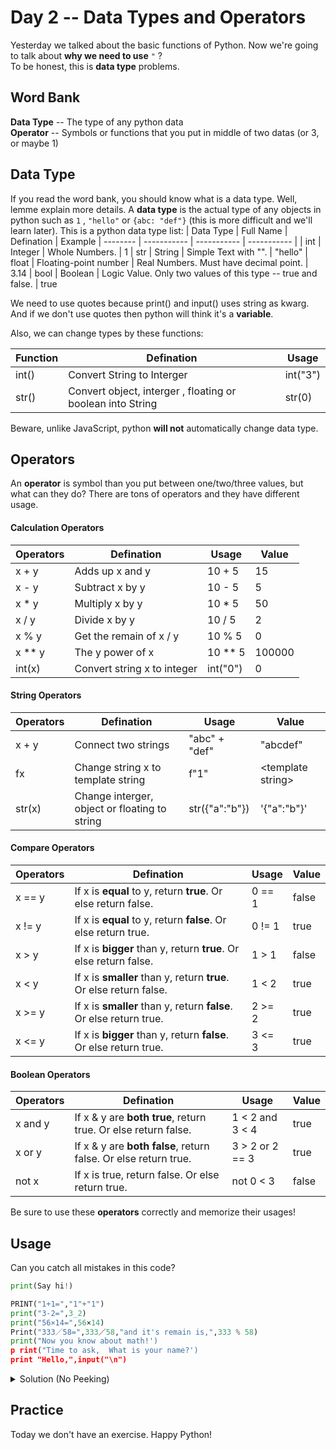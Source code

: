 # Day 2 -- Data Types and Operators
Yesterday we talked about the basic functions of Python. Now we're going to talk about **why we need to use** `"` ?  
To be honest, this is **data type** problems.

## Word Bank
**Data Type** -- The type of any python data  
**Operator** -- Symbols or functions that you put in middle of two datas (or 3, or maybe 1)

## Data Type
If you read the word bank, you should know what is a data type. Well, lemme explain more details. A **data type** is the actual type of any objects in python such as `1` , `"hello"` or `{abc: "def"}` (this is more difficult and we'll learn later). This is a  python data type list:
| Data Type | Full Name | Defination | Example
| -------- | ----------- | ----------- | ----------- |
| int | Integer | Whole Numbers. | 1
| str | String | Simple Text with "". | "hello"
| float | Floating-point number | Real Numbers. Must have decimal point. | 3.14
| bool | Boolean | Logic Value. Only two values of this type -- true and false. | true

We need to use quotes because print() and input() uses string as kwarg. And if we don't use quotes then python will think it's a **variable**.

Also, we can change types by these functions:

| Function | Defination | Usage
| ----------- | ----------- | ----------- |
| int() | Convert String to Interger | int("3")
| str() | Convert object, interger , floating or boolean into String | str(0)

Beware, unlike JavaScript, python **will not** automatically change data type.

## Operators
An **operator** is symbol than you put between one/two/three values, but what can they do? There are tons of operators and they have different usage.

#### Calculation Operators

| Operators | Defination | Usage | Value
| ------- | ----------- | ----------- | ----------- |
| x + y | Adds up x and y | 10 + 5 | 15
| x - y | Subtract x by y | 10 - 5 | 5
| x * y | Multiply x by y | 10 * 5 | 50
| x / y | Divide x by y | 10 / 5 | 2
| x % y | Get the remain of x / y | 10 % 5 | 0
| x ** y | The y power of x | 10 ** 5 | 100000
| int(x) | Convert string x to integer | int("0") | 0

#### String Operators
| Operators | Defination | Usage | Value
| ------- | ----------- | ----------- | ----------- |
| x + y | Connect two strings | "abc" + "def" | "abcdef"
| fx | Change string x to template string | f"1" | \<template string\>
| str(x) | Change interger, object or floating to string | str({"a":"b"}) | '{"a":"b"}'

#### Compare Operators

| Operators | Defination | Usage | Value
| ------- | ----------- | ----------- | ----------- |
| x == y | If x is **equal** to y, return **true**. Or else return false. | 0 == 1 | false
| x != y | If x is **equal** to y, return **false**. Or else return true. | 0 != 1 | true
| x > y | If x is **bigger** than y, return **true**. Or else return false. | 1 > 1 | false
| x < y | If x is **smaller** than y, return **true**. Or else return false. | 1 < 2 | true
| x >= y | If x is **smaller** than y, return **false**. Or else return true. | 2 >= 2 | true
| x <= y | If x is **bigger** than y, return **false**. Or else return true. | 3 <= 3 | true

#### Boolean Operators

| Operators | Defination | Usage | Value
| ------- | ----------- | ----------- | ----------- |
| x and y | If x & y are **both true**, return true. Or else return false. | 1 < 2 and 3 < 4 | true
| x or y | If x & y are **both false**, return false. Or else return true. | 3 > 2 or 2 == 3 | true
| not x | If x is true, return false. Or else return true. | not 0 < 3 | false

Be sure to use these **operators** correctly and memorize their usages!

## Usage
Can you catch all mistakes in this code?

```python
print(Say hi!)

PRINT("1+1=","1"+"1")
print("3-2=",3_2)
print("56×14=",56×14)
Print("333／58=",333／58,"and it's remain is,",333 % 58)
print("Now you know about math!')
p rint("Time to ask,  What is your name?')
print "Hello,",input("\n")
```

<details> <summary> Solution (No Peeking) </summary>

```python
print("Say hi!") # you need ""

print("1+1=",1+1) # use int or it will become 11! & use small letters
print("3-2=",3-2) # wrong operator
print("56×14=",56*14) # use * operator
print("333／58=",333/58,"and it's remain is,",333 % 58) # no chinese operators! & use small letters
print("Now you know about math!") # You can't use both ' and "
print("Time to ask, What is your name?") # You can't use both ' and " & grammar mistake
print("Hello,",input("\n")) # bracket needed
```

</details>

## Practice
Today we don't have an exercise. Happy Python!